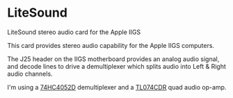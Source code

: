 # LiteSound
LiteSound stereo audio card for the Apple IIGS



This card provides stereo audio capability for the Apple IIGS computers.

The J25 header on the IIGS motherboard provides an analog audio signal, and decode lines
to drive a demultiplexer which splits audio into Left & Right audio channels.

I'm using a [74HC4052D](https://www.digikey.com/en/products/detail/toshiba-semiconductor-and-storage/74HC4052D/6109174) demultiplexer
and a [TL074CDR](https://www.digikey.com/en/products/detail/texas-instruments/TL074CDR/276926) quad audio op-amp.
